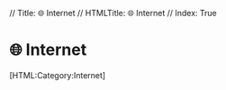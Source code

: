 // Title: 🌐️ Internet
// HTMLTitle: <span class="twa twa-globe-with-meridians"><span>🌐️</span></span> Internet
// Index: True

# <span class="twa twa-globe-with-meridians"><span>🌐️</span></span> Internet

<div><span>[HTML:Category:Internet]</span></div>
